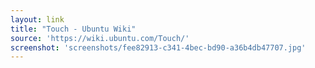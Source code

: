 ```yaml
---
layout: link
title: "Touch - Ubuntu Wiki"
source: 'https://wiki.ubuntu.com/Touch/'
screenshot: 'screenshots/fee82913-c341-4bec-bd90-a36b4db47707.jpg'
---
```


